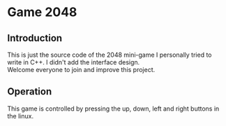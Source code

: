 # Game 2048
## Introduction
This is just the source code of the 2048 mini-game I personally tried to write in C++. I didn't add the interface design. <br>
Welcome everyone to join and improve this project.
## Operation
This game is controlled by pressing the up, down, left and right buttons in the linux.
